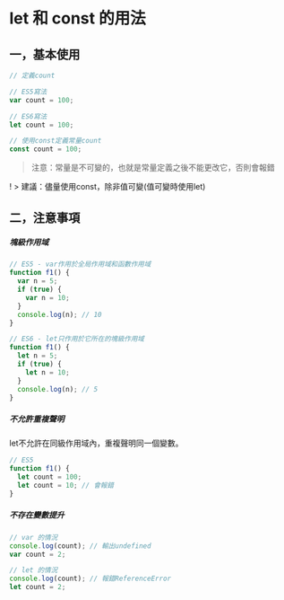 # let 和 const 的用法
## 一，基本使用
```js
// 定義count 

// ES5寫法  
var count = 100;

// ES6寫法
let count = 100;

// 使用const定義常量count 
const count = 100;
```
> 注意：常量是不可變的，也就是常量定義之後不能更改它，否則會報錯  

! > 建議：儘量使用const，除非值可變(值可變時使用let)

## 二，注意事項

##### 塊級作用域
```js
// ES5 - var作用於全局作用域和函數作用域
function f1() {
  var n = 5;
  if (true) {
    var n = 10;
  }
  console.log(n); // 10
}

// ES6 - let只作用於它所在的塊級作用域
function f1() {
  let n = 5;
  if (true) {
    let n = 10;
  }
  console.log(n); // 5
}
```

##### 不允許重複聲明
let不允許在同級作用域內，重複聲明同一個變數。
```js
// ES5 
function f1() {
  let count = 100;
  let count = 10; // 會報錯
}
```


##### 不存在變數提升

```js
// var 的情況
console.log(count); // 輸出undefined
var count = 2;

// let 的情況
console.log(count); // 報錯ReferenceError
let count = 2;

```
